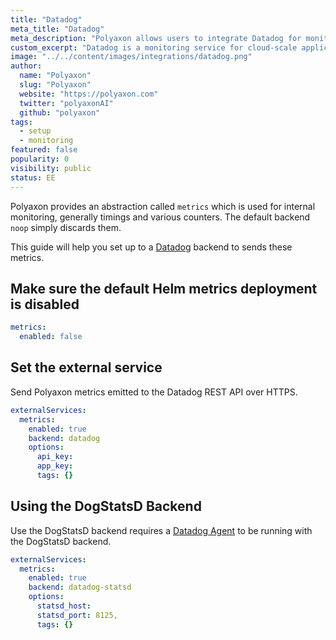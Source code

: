 ```yaml
---
title: "Datadog"
meta_title: "Datadog"
meta_description: "Polyaxon allows users to integrate Datadog for monitoring."
custom_excerpt: "Datadog is a monitoring service for cloud-scale applications, providing monitoring of servers, databases, tools, and services, through a SaaS-based data analytics platform."
image: "../../content/images/integrations/datadog.png"
author:
  name: "Polyaxon"
  slug: "Polyaxon"
  website: "https://polyaxon.com"
  twitter: "polyaxonAI"
  github: "polyaxon"
tags:
  - setup
  - monitoring
featured: false
popularity: 0
visibility: public
status: EE
---
```


Polyaxon provides an abstraction called `metrics` which is used for internal monitoring, generally timings and various counters.
The default backend `noop` simply discards them.

This guide will help you set up to a [Datadog](https://www.datadoghq.com/) backend to sends these metrics.

## Make sure the default Helm metrics deployment is disabled

```yaml
metrics:
  enabled: false
```

## Set the external service

Send Polyaxon metrics emitted to the Datadog REST API over HTTPS.

```yaml
externalServices:
  metrics:
    enabled: true
    backend: datadog
    options:
      api_key:
      app_key:
      tags: {}
```


## Using the DogStatsD Backend

Use the DogStatsD backend requires a [Datadog Agent](https://docs.datadoghq.com/agent/) to be running with the DogStatsD backend.

```yaml
externalServices:
  metrics:
    enabled: true
    backend: datadog-statsd
    options:
      statsd_host:
      statsd_port: 8125,
      tags: {}
```

